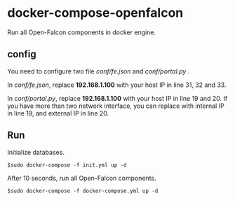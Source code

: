 # docker-compose-openfalcon
Run all Open-Falcon components in docker engine.

## config
You need to configure two file _conf/fe.json_ and _conf/portal.py_ .

In _conf/fe.json_, replace **192.168.1.100** with your host IP in line 31, 32 and 33.

In _conf/portal.py_, replace **192.168.1.100** with your host IP in line 19 and 20. If you have more than two network interface, you can replace with internal IP in line 19, and external IP in line 20.

## Run

Initialize databases.
```
$sudo docker-compose -f init.yml up -d
```

After 10 seconds, run all Open-Falcon components.
```
$sudo docker-compose -f docker-compose.yml up -d
```
